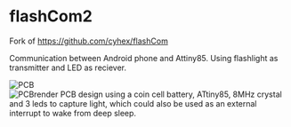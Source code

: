 # flashCom2
 Fork of https://github.com/cyhex/flashCom
 
 Communication between Android phone and Attiny85.
 Using flashlight as transmitter and LED as reciever. 



![PCB](https://i.ibb.co/zmmqdgV/PCB-PCB-2020-01-27-19-44-28-20200131153600.png)  
![PCBrender](https://i.imgur.com/9GpGiJk.png)
PCB design using a coin cell battery, ATtiny85, 8MHz crystal and 3 leds to capture light, which could also be used as an external interrupt to wake from deep sleep.
